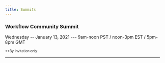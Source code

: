 ```yaml
---
title: Summits
---
```


<div class="surveys" markdown="1">

### Workflow Community Summit

Wednesday -- January 13, 2021 --- 9am-noon PST / noon-3pm EST / 5pm-8pm GMT

<span style="font-size: 0.8em">**By invitation only</span>

---

</div>
